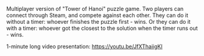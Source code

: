 Multiplayer version of "Tower of Hanoi" puzzle game. Two players can connect through Steam, and compete against each other. 
They can do it without a timer: whoever finishes the puzzle first - wins. 
Or they can do it with a timer: whoever got the closest to the solution when the timer runs out - wins.

1-minute long video presentation: https://youtu.be/JfXThaiigKI
